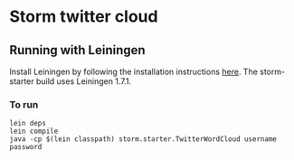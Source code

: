 #  Storm twitter cloud 

## Running with Leiningen

Install Leiningen by following the installation instructions [here](https://github.com/technomancy/leiningen). The storm-starter build uses Leiningen 1.7.1.

### To run 

```
lein deps
lein compile
java -cp $(lein classpath) storm.starter.TwitterWordCloud username password
